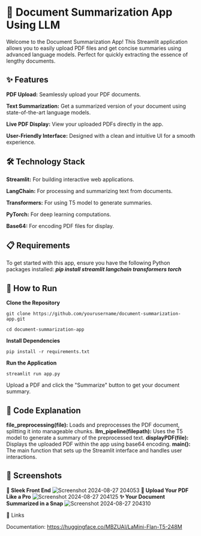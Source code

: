 # 📑 Document Summarization App Using LLM
Welcome to the Document Summarization App! This Streamlit application allows you to easily upload PDF files and get concise summaries using advanced language models. Perfect for quickly extracting the essence of lengthy documents.

## ✨ Features
**PDF Upload:** Seamlessly upload your PDF documents.

**Text Summarization:** Get a summarized version of your document using state-of-the-art language models.

**Live PDF Display:** View your uploaded PDFs directly in the app.

**User-Friendly Interface:** Designed with a clean and intuitive UI for a smooth experience.

## 🛠️ Technology Stack
**Streamlit:** For building interactive web applications.

**LangChain:** For processing and summarizing text from documents.

**Transformers:** For using T5 model to generate summaries.

**PyTorch:** For deep learning computations.

**Base64:** For encoding PDF files for display.
## 📋 Requirements
To get started with this app, ensure you have the following Python packages installed:
***pip install streamlit langchain transformers torch***
## 🚀 How to Run

**Clone the Repository**
```
git clone https://github.com/yourusername/document-summarization-app.git

cd document-summarization-app
```
**Install Dependencies**
```
pip install -r requirements.txt
```
**Run the Application**
```
streamlit run app.py

```

Upload a PDF and click the "Summarize" button to get your document summary.

## 📝 Code Explanation
**file_preprocessing(file):** Loads and preprocesses the PDF document, splitting it into manageable chunks.
**llm_pipeline(filepath):** Uses the T5 model to generate a summary of the preprocessed text.
**displayPDF(file):** Displays the uploaded PDF within the app using base64 encoding.
**main():** The main function that sets up the Streamlit interface and handles user interactions.

## 📸 Screenshots

**🚀 Sleek Front End**
![Screenshot 2024-08-27 204053](https://github.com/user-attachments/assets/0ac76a51-a0de-4f99-ab28-bcd63c8c5abd)
**📄 Upload Your PDF Like a Pro**
![Screenshot 2024-08-27 204125](https://github.com/user-attachments/assets/75a90f13-c24d-4e13-a511-7bc4ee56a9bf)
**✨ Your Document Summarized in a Snap**
![Screenshot 2024-08-27 204310](https://github.com/user-attachments/assets/4a1d2375-c483-4b3c-be35-c2ee42a8a62b)

🔗 Links

Documentation: https://huggingface.co/MBZUAI/LaMini-Flan-T5-248M
